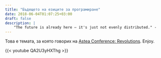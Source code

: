```yaml
---
title: "Бъдещето на езиците за програмиране"
date: 2018-06-04T01:07:25+03:00
draft: false
description: |
    "The future is already here – it's just not evenly distributed." - William Gibson
---
```


Това е темата, за която говорих на [Astea Conference: Revolutions](http://conference.astea.solutions/bg). Enjoy.

{{< youtube QA2U3yHXThg >}}
